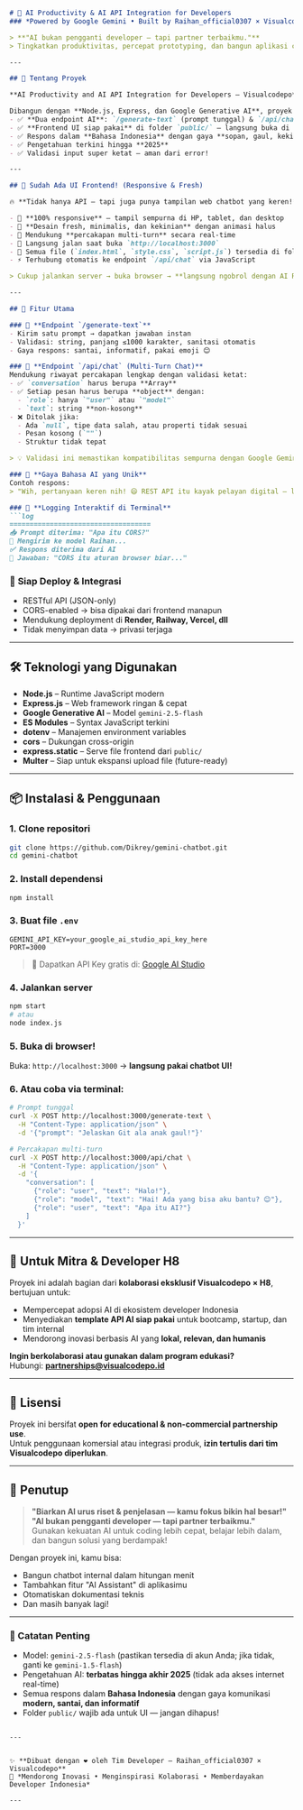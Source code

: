 ```md
# 🤖 AI Productivity & AI API Integration for Developers  
### *Powered by Google Gemini • Built by Raihan_official0307 × Visualcodepo*

> **"AI bukan pengganti developer — tapi partner terbaikmu."**  
> Tingkatkan produktivitas, percepat prototyping, dan bangun aplikasi cerdas dengan API AI yang **ramah, modern, dan siap produksi**!

---

## 🌟 Tentang Proyek

**AI Productivity and AI API Integration for Developers – Visualcodepo** adalah solusi RESTful API berbasis **Google Gemini** yang dirancang khusus untuk developer Indonesia.

Dibangun dengan **Node.js, Express, dan Google Generative AI**, proyek ini menyediakan:
- ✅ **Dua endpoint AI**: `/generate-text` (prompt tunggal) & `/api/chat` (percakapan multi-turn)
- ✅ **Frontend UI siap pakai** di folder `public/` — langsung buka di browser!
- ✅ Respons dalam **Bahasa Indonesia** dengan gaya **sopan, gaul, kekinian, dan informatif**
- ✅ Pengetahuan terkini hingga **2025**
- ✅ Validasi input super ketat — aman dari error!

---

## 🎨 Sudah Ada UI Frontend! (Responsive & Fresh)

🔥 **Tidak hanya API — tapi juga punya tampilan web chatbot yang keren!**

- 📱 **100% responsive** — tampil sempurna di HP, tablet, dan desktop  
- 🎨 **Desain fresh, minimalis, dan kekinian** dengan animasi halus  
- 💬 Mendukung **percakapan multi-turn** secara real-time  
- 🚀 Langsung jalan saat buka `http://localhost:3000`  
- 📁 Semua file (`index.html`, `style.css`, `script.js`) tersedia di folder `public/`  
- ⚡ Terhubung otomatis ke endpoint `/api/chat` via JavaScript

> Cukup jalankan server → buka browser → **langsung ngobrol dengan AI Raihan!**

---

## 🚀 Fitur Utama

### 🔹 **Endpoint `/generate-text`**
- Kirim satu prompt → dapatkan jawaban instan
- Validasi: string, panjang ≤1000 karakter, sanitasi otomatis
- Gaya respons: santai, informatif, pakai emoji 😊

### 🔹 **Endpoint `/api/chat` (Multi-Turn Chat)**
Mendukung riwayat percakapan lengkap dengan validasi ketat:
- ✅ `conversation` harus berupa **Array**
- ✅ Setiap pesan harus berupa **object** dengan:
  - `role`: hanya `"user"` atau `"model"`
  - `text`: string **non-kosong**
- ❌ Ditolak jika:
  - Ada `null`, tipe data salah, atau properti tidak sesuai
  - Pesan kosong (`""`)
  - Struktur tidak tepat

> 💡 Validasi ini memastikan kompatibilitas sempurna dengan Google Gemini API!

### 🔹 **Gaya Bahasa AI yang Unik**
Contoh respons:
> "Wih, pertanyaan keren nih! 😄 REST API itu kayak pelayan digital — lo minta, dia kasih. Gampang banget dipahami, kan?"

### 🔹 **Logging Interaktif di Terminal**
```log
===================================
📥 Prompt diterima: "Apa itu CORS?"
🧠 Mengirim ke model Raihan...
✅ Respons diterima dari AI
💬 Jawaban: "CORS itu aturan browser biar..."
```

### 🔹 **Siap Deploy & Integrasi**
- RESTful API (JSON-only)
- CORS-enabled → bisa dipakai dari frontend manapun
- Mendukung deployment di **Render, Railway, Vercel, dll**
- Tidak menyimpan data → privasi terjaga

---

## 🛠 Teknologi yang Digunakan

- **Node.js** – Runtime JavaScript modern  
- **Express.js** – Web framework ringan & cepat  
- **Google Generative AI** – Model `gemini-2.5-flash`  
- **ES Modules** – Syntax JavaScript terkini  
- **dotenv** – Manajemen environment variables  
- **cors** – Dukungan cross-origin  
- **express.static** – Serve file frontend dari `public/`  
- **Multer** – Siap untuk ekspansi upload file (future-ready)

---

## 📦 Instalasi & Penggunaan

### 1. Clone repositori
```bash
git clone https://github.com/Dikrey/gemini-chatbot.git
cd gemini-chatbot
```

### 2. Install dependensi
```bash
npm install
```

### 3. Buat file `.env`
```env
GEMINI_API_KEY=your_google_ai_studio_api_key_here
PORT=3000
```
> 🔑 Dapatkan API Key gratis di: [Google AI Studio](https://aistudio.google.com/app/apikey)

### 4. Jalankan server
```bash
npm start
# atau
node index.js
```

### 5. Buka di browser!
Buka: `http://localhost:3000` → **langsung pakai chatbot UI!**

### 6. Atau coba via terminal:
```bash
# Prompt tunggal
curl -X POST http://localhost:3000/generate-text \
  -H "Content-Type: application/json" \
  -d '{"prompt": "Jelaskan Git ala anak gaul!"}'

# Percakapan multi-turn
curl -X POST http://localhost:3000/api/chat \
  -H "Content-Type: application/json" \
  -d '{
    "conversation": [
      {"role": "user", "text": "Halo!"},
      {"role": "model", "text": "Hai! Ada yang bisa aku bantu? 😊"},
      {"role": "user", "text": "Apa itu AI?"}
    ]
  }'
```

---

## 🤝 Untuk Mitra & Developer H8

Proyek ini adalah bagian dari **kolaborasi eksklusif Visualcodepo × H8**, bertujuan untuk:
- Mempercepat adopsi AI di ekosistem developer Indonesia  
- Menyediakan **template API AI siap pakai** untuk bootcamp, startup, dan tim internal  
- Mendorong inovasi berbasis AI yang **lokal, relevan, dan humanis**

**Ingin berkolaborasi atau gunakan dalam program edukasi?**  
Hubungi: **partnerships@visualcodepo.id**

---

## 📜 Lisensi

Proyek ini bersifat **open for educational & non-commercial partnership use**.  
Untuk penggunaan komersial atau integrasi produk, **izin tertulis dari tim Visualcodepo diperlukan**.

---

## 💬 Penutup

> **"Biarkan AI urus riset & penjelasan — kamu fokus bikin hal besar!"**
> **"AI bukan pengganti developer — tapi partner terbaikmu."**  
> Gunakan kekuatan AI untuk coding lebih cepat, belajar lebih dalam, dan bangun solusi yang berdampak!

Dengan proyek ini, kamu bisa:
- Bangun chatbot internal dalam hitungan menit  
- Tambahkan fitur "AI Assistant" di aplikasimu  
- Otomatiskan dokumentasi teknis  
- Dan masih banyak lagi!

---


### 📎 Catatan Penting
- Model: `gemini-2.5-flash` (pastikan tersedia di akun Anda; jika tidak, ganti ke `gemini-1.5-flash`)
- Pengetahuan AI: **terbatas hingga akhir 2025** (tidak ada akses internet real-time)
- Semua respons dalam **Bahasa Indonesia** dengan gaya komunikasi **modern, santai, dan informatif**
- Folder `public/` wajib ada untuk UI — jangan dihapus!
```

---


✨ **Dibuat dengan ❤️ oleh Tim Developer – Raihan_official0307 × Visualcodepo**  
🚀 *Mendorong Inovasi • Menginspirasi Kolaborasi • Memberdayakan Developer Indonesia*

---
